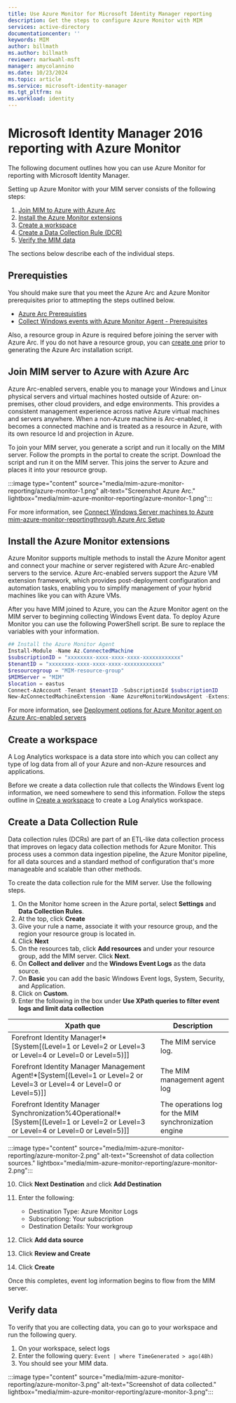 ```yaml
---
title: Use Azure Monitor for Microsoft Identity Manager reporting
description: Get the steps to configure Azure Monitor with MIM
services: active-directory
documentationcenter: ''
keywords: MIM
author: billmath
ms.author: billmath
reviewer: markwahl-msft
manager: amycolannino
ms.date: 10/23/2024
ms.topic: article
ms.service: microsoft-identity-manager
ms.tgt_pltfrm: na
ms.workload: identity
---
```


# Microsoft Identity Manager 2016 reporting with Azure Monitor
The following document outlines how you can use Azure Monitor for reporting with Microsoft Identity Manager.

Setting up Azure Monitor with your MIM server consists of the following steps:

 1. [Join MIM to Azure with Azure Arc](#join-mim-server-to-azure-with-azure-arc)
 2. [Install the Azure Monitor extensions](#install-the-azure-monitor-extensions)
 3. [Create a workspace](#create-a-data-collection-rule)
 4. [Create a Data Collection Rule (DCR)](#create-a-data-collection-rule)
 5. [Verify the MIM data](#verify-data)


 The sections below describe each of the individual steps.

## Prerequisties
You should make sure that you meet the Azure Arc and Azure Monitor prerequisites prior to attmepting the steps outlined below.

- [Azure Arc Prerequisties](/azure/azure-arc/servers/plan-at-scale-deployment#prerequisites)
- [Collect Windows events with Azure Monitor Agent - Prerequisites](/azure/azure-monitor/agents/data-collection-windows-events#prerequisites)

Also, a resource group in Azure is required before joining the server with Azure Arc.  If you do not have a resource group, you can [create one](/azure/azure-resource-manager/management/manage-resource-groups-portal#create-resource-groups) prior to generating the Azure Arc installation script.

## Join MIM server to Azure with Azure Arc
Azure Arc-enabled servers, enable you to manage your Windows and Linux physical servers and virtual machines hosted outside of Azure: on-premises, other cloud providers, and edge environments. This provides a consistent management experience across native Azure virtual machines and servers anywhere. When a non-Azure machine is Arc-enabled, it becomes a connected machine and is treated as a resource in Azure, with its own resource Id and projection in Azure. 

To join your MIM server, you generate a script and run it locally on the MIM server.  Follow the prompts in the portal to create the script.  Download the script and run it on the MIM server.  This joins the server to Azure and places it into your resource group.

:::image type="content" source="media/mim-azure-monitor-reporting/azure-monitor-1.png" alt-text="Screenshot Azure Arc." lightbox="media/mim-azure-monitor-reporting/azure-monitor-1.png":::
 

For more information, see [Connect Windows Server machines to Azure mim-azure-monitor-reportingthrough Azure Arc Setup](/azure/azure-arc/servers/onboard-windows-server)


## Install the Azure Monitor extensions
Azure Monitor supports multiple methods to install the Azure Monitor agent and connect your machine or server registered with Azure Arc-enabled servers to the service. Azure Arc-enabled servers support the Azure VM extension framework, which provides post-deployment configuration and automation tasks, enabling you to simplify management of your hybrid machines like you can with Azure VMs.

After you have MIM joined to Azure, you can the Azure Monitor agent on the MIM server to beginning collecting Windows Event data.  To deploy Azure Monitor you can use the following PowerShell script.  Be sure to replace the variables with your information.  

```PowerShell
## Install the Azure Monitor Agent
Install-Module -Name Az.ConnectedMachine
$subscriptionID = "xxxxxxxx-xxxx-xxxx-xxxx-xxxxxxxxxxxx"  
$tenantID = "xxxxxxxx-xxxx-xxxx-xxxx-xxxxxxxxxxxx"
$resourcegroup = "MIM-resource-group"
$MIMServer = "MIM"
$location = eastus
Connect-AzAccount -Tenant $tenantID -SubscriptionId $subscriptionID 
New-AzConnectedMachineExtension -Name AzureMonitorWindowsAgent -ExtensionType AzureMonitorWindowsAgent -Publisher Microsoft.Azure.Monitor -ResourceGroupName $resourcegroup -MachineName $MIMServer -Location $location -EnableAutomaticUpgrade
```

For more information, see [Deployment options for Azure Monitor agent on Azure Arc-enabled servers](/azure/azure-arc/servers/concept-log-analytics-extension-deployment)

## Create a workspace 
A Log Analytics workspace is a data store into which you can collect any type of log data from all of your Azure and non-Azure resources and applications.

Before we create a data collection rule that collects the Windows Event log information, we need somewhere to send this information.  Follow the steps outline in [Create a workspace](/azure/azure-monitor/logs/quick-create-workspace?tabs=azure-portal#create-a-workspace) to create a Log Analytics workspace.

## Create a Data Collection Rule
Data collection rules (DCRs) are part of an ETL-like data collection process that improves on legacy data collection methods for Azure Monitor. This process uses a common data ingestion pipeline, the Azure Monitor pipeline, for all data sources and a standard method of configuration that's more manageable and scalable than other methods.

To create the data collection rule for the MIM server.  Use the following steps.

1. On the Monitor home screen in the Azure portal, select **Settings** and **Data Collection Rules**.
2. At the top, click **Create**
3. Give your rule a name, associate it with your resource group, and the region your resource group is located in.
4. Click **Next**
5. On the resources tab, click **Add resources** and under your resource group, add the MIM server.  Click **Next**.
6. On **Collect and deliver** and the **Windows Event Logs** as the data source.
7. On **Basic** you can add the basic Windows Event logs, System, Security, and Application.
8. Click on **Custom**.
9. Enter the following in the box under **Use XPath queries to filter event logs and limit data collection**

|Xpath que|Description|
|-----|-----|
|Forefront Identity Manager!*[System[(Level=1 or Level=2 or Level=3 or Level=4 or Level=0 or Level=5)]]| The MIM service log.
|Forefront Identity Manager Management Agent!*[System[(Level=1 or Level=2 or Level=3 or Level=4 or Level=0 or Level=5)]]|The MIM management agent log|
|Forefront Identity Manager Synchronization%4Operational!*[System[(Level=1 or Level=2 or Level=3 or Level=4 or Level=0 or Level=5)]]|The operations log for the MIM synchronization engine|

:::image type="content" source="media/mim-azure-monitor-reporting/azure-monitor-2.png" alt-text="Screenshot of data collection sources." lightbox="media/mim-azure-monitor-reporting/azure-monitor-2.png":::

10. Click **Next Destination** and click **Add Destination**
11. Enter the following:
    - Destination Type: Azure Monitor Logs
    - Subscriptiong: Your subscription
    - Destination Details: Your workgroup

12. Click **Add data source**
13. Click **Review and Create**
14. Click **Create**

Once this completes, event log information begins to flow from the MIM server.

## Verify data
To verify that you are collecting data, you can go to your workspace and run the following query.

1. On your workspace, select logs
2. Enter the following query: `Event | where TimeGenerated > ago(48h)`
3. You should see your MIM data.
 
 :::image type="content" source="media/mim-azure-monitor-reporting/azure-monitor-3.png" alt-text="Screenshot of data collected." lightbox="media/mim-azure-monitor-reporting/azure-monitor-3.png":::

